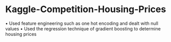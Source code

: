 # Kaggle-Competition-Housing-Prices

•	Used feature engineering such as one hot encoding and dealt with null values
•	Used the regression technique of gradient boosting to determine housing prices

